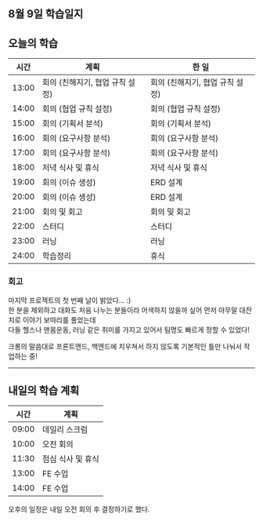 ## 8월 9일 학습일지

## 오늘의 학습

| 시간  | 계획                            | 한 일                           |
| ----- | ------------------------------- | ------------------------------- |
| 13:00 | 회의 (친해지기, 협업 규칙 설정) | 회의 (친해지기, 협업 규칙 설정) |
| 14:00 | 회의 (협업 규칙 설정)           | 회의 (협업 규칙 설정)           |
| 15:00 | 회의 (기획서 분석)              | 회의 (기획서 분석)              |
| 16:00 | 회의 (요구사항 분석)            | 회의 (요구사항 분석)            |
| 17:00 | 회의 (요구사항 분석)            | 회의 (요구사항 분석)            |
| 18:00 | 저녁 식사 및 휴식               | 저녁 식사 및 휴식               |
| 19:00 | 회의 (이슈 생성)                | ERD 설계                        |
| 20:00 | 회의 (이슈 생성)                | ERD 설계                        |
| 21:00 | 회의 및 회고                    | 회의 및 회고                    |
| 22:00 | 스터디                          | 스터디                          |
| 23:00 | 러닝                            | 러닝                            |
| 24:00 | 학습정리                        | 휴식                            |

### 회고

마지막 프로젝트의 첫 번째 날이 밝았다... :)  
한 분을 제외하고 대화도 처음 나누는 분들이라 어색하지 않을까 싶어 먼저 아무말 대잔치로 이야기 보따리를 풀었는데  
다들 헬스나 맨몸운동, 러닝 같은 취미를 가지고 있어서 팀명도 빠르게 정할 수 있었다!

크롱의 말씀대로 프론트엔드, 백엔드에 치우쳐서 하지 않도록 기본적인 틀만 나눠서 작업하는 중!

---

## 내일의 학습 계획

| 시간  | 계획              |
| ----- | ----------------- |
| 09:00 | 데일리 스크럼     |
| 10:00 | 오전 회의         |
| 11:30 | 점심 식사 및 휴식 |
| 13:00 | FE 수업           |
| 14:00 | FE 수업           |

오후의 일정은 내일 오전 회의 후 결정하기로 했다.
